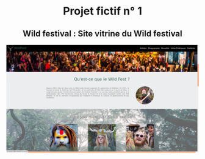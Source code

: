 <h1 align="center">Projet fictif n° 1</h1> 
<h2 align="center">Wild festival : Site vitrine du Wild festival</h2> 
<img src="img/screen.png" alt="Image site wildfest" />


